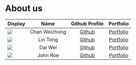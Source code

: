 # About us

Display | Name | Github Profile | Portfolio 
--------|:----:|:--------------:|:---------:
![](https://avatars1.githubusercontent.com/u/44324568?s=400&u=0c556c8d5c6fab4bda690e45e42b11d56c73b777&v=4) | Chan Weizhong | [Github](https://github.com/e0260222) | [Portfolio](docs/team/e0260222.md)
![](https://via.placeholder.com/100.png?text=Photo) | Lin Tong | [Github](https://github.com/dgc5213) | [Portfolio](docs/team/dgc5213.md)
![](https://via.placeholder.com/100.png?text=Photo) | Dai Wei | [Github](https://github.com/daiweinus) | [Portfolio](docs/team/daiweinus.md)
![](https://via.placeholder.com/100.png?text=Photo) | John Roe | [Github](https://github.com/chenduo1412) | [Portfolio](docs/team/chenduo1412.md)
